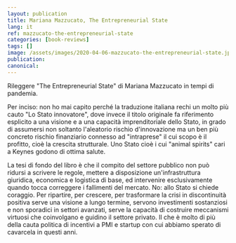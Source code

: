 ```yaml
---
layout: publication
title: Mariana Mazzucato, The Entrepreneurial State
lang: it
ref: mazzucato-the-entrepreneurial-state
categories: [book-reviews]
tags: []
image: /assets/images/2020-04-06-mazzucato-the-entrepreneurial-state.jpg
publication:
canonical:
---
```


Rileggere "The Entrepreneurial State" di Mariana Mazzucato in tempi di pandemia.

Per inciso: non ho mai capito perché la traduzione italiana rechi un molto più cauto "Lo Stato innovatore", dove invece il titolo originale fa riferimento esplicito a una visione e a una capacità imprenditoriale dello Stato, in grado di assumersi non soltanto l'aleatorio rischio d'innovazione ma un ben più concreto rischio finanziario connesso ad "intraprese" il cui scopo è il profitto, cioè la crescita strutturale. Uno Stato cioè i cui "animal spirits" cari a Keynes godono di ottima salute.

La tesi di fondo del libro è che il compito del settore pubblico non può ridursi a scrivere le regole, mettere a disposizione un'infrastruttura giuridica, economica e logistica di base, ed intervenire esclusivamente quando tocca correggere i fallimenti del mercato. No: allo Stato si chiede coraggio. Per ripartire, per crescere, per trasformare la crisi in discontinuità positiva serve una visione a lungo termine, servono investimenti sostanziosi e non sporadici in settori avanzati, serve la capacità di costruire meccanismi virtuosi che coinvolgano e guidino il settore privato. Il che è molto di più della cauta politica di incentivi a PMI e startup con cui abbiamo sperato di cavarcela in questi anni.
